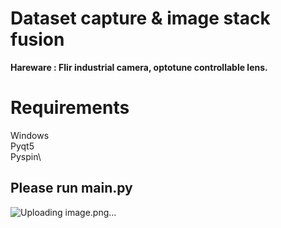 # Dataset capture & image stack fusion
**Hareware : Flir industrial camera, optotune controllable lens.**
# Requirements
Windows\
Pyqt5\
Pyspin\

## Please run main.py
![Uploading image.png…]()

